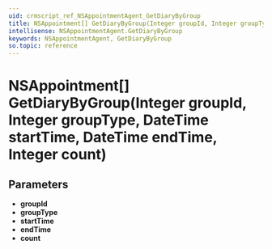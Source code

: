 ```yaml
---
uid: crmscript_ref_NSAppointmentAgent_GetDiaryByGroup
title: NSAppointment[] GetDiaryByGroup(Integer groupId, Integer groupType, DateTime startTime, DateTime endTime, Integer count)
intellisense: NSAppointmentAgent.GetDiaryByGroup
keywords: NSAppointmentAgent, GetDiaryByGroup
so.topic: reference
---
```


# NSAppointment[] GetDiaryByGroup(Integer groupId, Integer groupType, DateTime startTime, DateTime endTime, Integer count)

## Parameters

* **groupId** 
* **groupType** 
* **startTime** 
* **endTime** 
* **count** 
